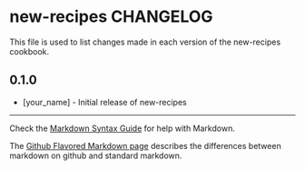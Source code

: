 # new-recipes CHANGELOG

This file is used to list changes made in each version of the new-recipes cookbook.

## 0.1.0
- [your_name] - Initial release of new-recipes

- - -
Check the [Markdown Syntax Guide](http://daringfireball.net/projects/markdown/syntax) for help with Markdown.

The [Github Flavored Markdown page](http://github.github.com/github-flavored-markdown/) describes the differences between markdown on github and standard markdown.
